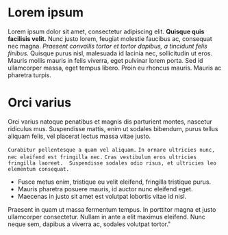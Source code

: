 # Lorem ipsum
Lorem ipsum dolor sit amet, consectetur adipiscing elit. **Quisque quis facilisis velit.** Nunc justo lorem, feugiat molestie faucibus ac, consequat nec magna. *Praesent convallis tortor et tortor dapibus, a tincidunt felis finibus.* Quisque purus nisl, malesuada id lacinia nec, sollicitudin ut eros. Mauris mollis mauris in felis viverra, eget pulvinar lorem porta. Sed id ullamcorper massa, eget tempus libero. Proin eu rhoncus mauris. Mauris ac pharetra turpis.

# Orci varius
Orci varius natoque penatibus et magnis dis parturient montes, nascetur ridiculus mus. Suspendisse mattis, enim ut sodales bibendum, purus tellus aliquam felis, vel placerat lectus massa vitae justo. 

`Curabitur pellentesque a quam vel aliquam.`
`In ornare ultricies nunc, nec eleifend est fringilla nec.`
`Cras vestibulum eros ultricies fringilla laoreet. 
Suspendisse sodales odio risus, et ultricies leo elementum consequat.`

- Fusce metus enim, tristique eu velit eleifend, fringilla tristique purus.
- Mauris pharetra posuere mauris, id auctor nunc eleifend eget. 
- Maecenas in justo sit amet est volutpat lobortis vitae id nisl. 

Praesent in quam ut massa fermentum tempus. In porttitor magna et justo ullamcorper consectetur. Nullam in ante a elit maximus eleifend. Nunc neque sem, dapibus a viverra ac, sodales volutpat tortor."
